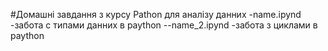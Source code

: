 #Домашні завдання з курсу Pathon для аналізу данних
-name.ipynd -забота с типами данних в paython
--name_2.ipynd -забота з циклами в paython
